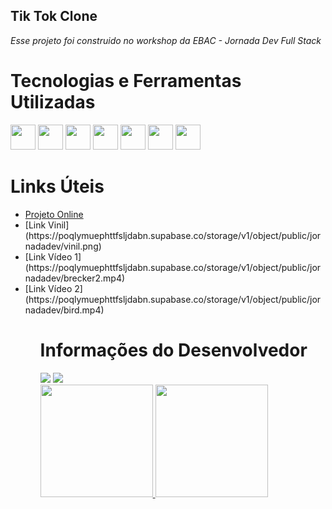 ## Tik Tok Clone
*Esse projeto foi construido no workshop da EBAC - Jornada Dev Full Stack*

# **Tecnologias e Ferramentas Utilizadas**

<img src="https://cdn.jsdelivr.net/gh/devicons/devicon/icons/react/react-original.svg" width="40" height="40"/> <img src="https://cdn.jsdelivr.net/gh/devicons/devicon/icons/javascript/javascript-plain.svg" height="40"/> <img src="https://cdn.jsdelivr.net/gh/devicons/devicon/icons/html5/html5-plain-wordmark.svg" width="40" height="40"/> <img src="https://cdn.jsdelivr.net/gh/devicons/devicon/icons/css3/css3-plain-wordmark.svg" width="40" height="40"/> <img src="https://cdn.jsdelivr.net/gh/devicons/devicon/icons/firebase/firebase-plain-wordmark.svg" width="40" height="40"/> <img src="https://cdn.jsdelivr.net/gh/devicons/devicon/icons/nodejs/nodejs-original.svg" width="40" height="40"/> <img src="https://cdn.jsdelivr.net/gh/devicons/devicon/icons/vscode/vscode-original.svg" width="40" height="40"/>


# **Links Úteis**

<ul>
  <li><a href="https://tiktok---jornada-1be60.firebaseapp.com/">Projeto Online</a></li>
  <li>[Link Vinil](https://poqlymuephttfsljdabn.supabase.co/storage/v1/object/public/jornadadev/vinil.png)</li>
  <li>[Link Vídeo 1](https://poqlymuephttfsljdabn.supabase.co/storage/v1/object/public/jornadadev/brecker2.mp4)</li>
  <li>[Link Vídeo 2](https://poqlymuephttfsljdabn.supabase.co/storage/v1/object/public/jornadadev/bird.mp4)</li>
<ul>
  
  
# **Informações do Desenvolvedor**




<div>
<a href="https://instagram.com/_krazeman" target="_blank"><img src="https://img.shields.io/badge/-Instagram-%23E4405F?style=for-the-badge&logo=instagram&logoColor=white" target="_blank"></a>
<a href="https://www.linkedin.com/in/lhnl007hm" target="_blank"><img src="https://img.shields.io/badge/-LinkedIn-%230077B5?style=for-the-badge&logo=linkedin&logoColor=white" target="_blank"></a>   
</div>




<div>
<a href="https://github.com/lhnl007hm">
<img height="180em" src="https://github-readme-stats.vercel.app/api/top-langs/?username=lhnl007hm&layout=compact&langs_count=7&theme=dracula"/>
<img height="180em" src="https://github-readme-stats.vercel.app/api?username=lhnl007hm&show_icons=true&theme=dracula&include_all_commits=true&count_private=true"/>
</div>
